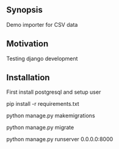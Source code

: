 ## Synopsis

Demo importer for CSV data

## Motivation

Testing django development

## Installation

First install postgresql and setup user

pip install -r requirements.txt

python manage.py makemigrations

python manage.py migrate

python manage.py runserver 0.0.0.0:8000

